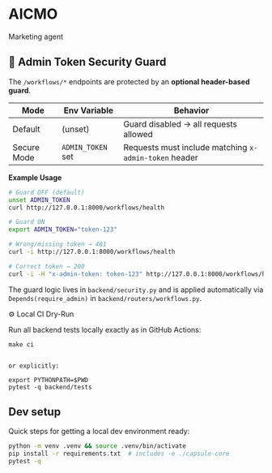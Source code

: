 # AICMO
Marketing agent

## 🔐 Admin Token Security Guard

The `/workflows/*` endpoints are protected by an **optional header-based guard**.

| Mode | Env Variable | Behavior |
|------|---------------|-----------|
| Default | (unset) | Guard disabled → all requests allowed |
| Secure Mode | `ADMIN_TOKEN` set | Requests must include matching `x-admin-token` header |

**Example Usage**

```bash
# Guard OFF (default)
unset ADMIN_TOKEN
curl http://127.0.0.1:8000/workflows/health

# Guard ON
export ADMIN_TOKEN="token-123"

# Wrong/missing token → 401
curl -i http://127.0.0.1:8000/workflows/health

# Correct token → 200
curl -i -H "x-admin-token: token-123" http://127.0.0.1:8000/workflows/health
```


The guard logic lives in `backend/security.py`
and is applied automatically via `Depends(require_admin)` in `backend/routers/workflows.py`.

⚙️ Local CI Dry-Run

Run all backend tests locally exactly as in GitHub Actions:

```
make ci


or explicitly:

export PYTHONPATH=$PWD
pytest -q backend/tests
```

## Dev setup

Quick steps for getting a local dev environment ready:

```bash
python -m venv .venv && source .venv/bin/activate
pip install -r requirements.txt  # includes -e ./capsule-core
pytest -q
```
